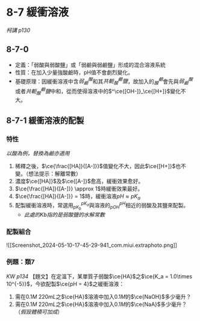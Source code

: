 # 8-7 緩衝溶液
*柯講 p130*
## 8-7-0
- 定義：「弱酸與弱酸鹽」或「弱鹼與弱鹼鹽」形成的混合溶液系統
- 性質：在加入少量強酸鹼時，pH值不會劇烈變化。
- 基礎原理：因緩衝溶液中含$弱^酸_鹼$和其$共軛^鹼_酸鹽$，故加入的$^鹼_酸$會先與$弱^酸_鹼$或者$共軛^鹼_酸鹽$中和，從而使得溶液中的$^\ce{[OH-]}_\ce{[H+]}$變化不大。

## 8-7-1 緩衝溶液的配製
### 特性
*以酸為例，替換為鹼亦適用*
1. 稀釋之後，$\ce{\frac{[HA]}{[A-]}}$值變化不大，因此$\ce{[H+]}$也不變。（想法提示：解離常數）
2. 濃度$\ce{[HA]}$及$\ce{[A-]}$愈高，緩衝效果愈好。
3. $\ce{\frac{[HA]}{[A-]}} \approx 1$時緩衝效果最好。
4. $\ce{\frac{[HA]}{[A-]}} = 1$時，緩衝溶液$pH \approx pK_a$
5. 配製緩衝溶液時，常選用$^{pK_a}_{pK_b}$與溶液的$^{pH}_{pOH}$相近的弱酸及其鹽來配製。
	- *此處的Kb指的是弱酸鹽的水解常數*
### 配製組合
![[Screenshot_2024-05-10-17-45-29-941_com.miui.extraphoto.png]]
### 例題：類7
*KW p134*
【題文】在定溫下，某單質子弱酸$\ce{HA}$之$\ce{K_a = 1.0\times 10^{-5}}$，今欲配製$\ce{pH = 4}$之緩衝溶液：
1. 需在$0.1M\ 220mL$之$\ce{HA}$溶液中加入$0.1M$的$\ce{NaOH}$多少毫升？
2. 需在$0.1M\ 220mL$之$\ce{HA}$溶液中加入$0.1M$的$\ce{NaA}$多少毫升？
（*假設體積可加成*）

